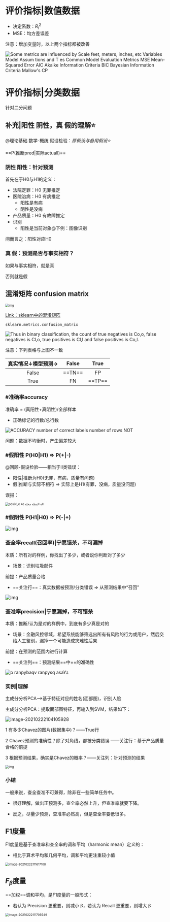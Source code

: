 



# 评价指标|数值数据

- 决定系数：$R_i^2$
- MSE：均方差误差



注意：增加变量时，以上两个指标都被改善

![Some metrics are influenced by  Scale  feet, meters, inches, etc  Variables  Model Assum tions and T  es  Common Model  Evaluation Metrics  MSE  Mean-Squared Error  AIC  Akaike Information Criteria  BIC  Bayesian Information Criteria  Mallow's CP ](https://cdn.jsdelivr.net/gh/DaiDuncan/PicUploader/img/20210222084917.png)









# 评价指标|分类数据

针对二分问题



## 补充|阳性 阴性，真 假的理解⭐

@理论基础 数学-概统 假设检验：*原假设与备用假设⭐*

==P(推断pred|实际actuall)==



### 阴性 阳性：针对预测

首先在于H0与H1的定义：

- 法院定罪：H0 无罪推定
- 医院治病：H0 有病推定
  - 阳性是有病
  - 阴性是没病
- 产品质量：H0 有故障推定
- 识别
  - 阳性是当前对象@下例：图像识别



间而言之：阳性对应H0





### 真 假：预测是否与事实相符？

如果与事实相符，就是真

否则就是假





## 混淆矩阵 confusion matrix

<img src="https://cdn.jsdelivr.net/gh/DaiDuncan/PicUploader/img/20210222101309.png" alt="img" style="zoom: 67%;" />



[Link：sklearn中的混淆矩阵](https://scikit-learn.org/stable/modules/generated/sklearn.metrics.confusion_matrix.html)

```python
sklearn.metrics.confusion_matrix
```

![Thus in binary classification, the count of true negatives is Co,o,  false negatives is Cl,o, true positives is Cl,l and false positives  is Co,l. ](https://cdn.jsdelivr.net/gh/DaiDuncan/PicUploader/img/20210222171854.png)

注意：下列表格与上图不一致

| 真实情况↓模型预测→ | False  |  True  |
| :----------------: | :----: | :----: |
|       False        | ==TN== |   FP   |
|        True        |   FN   | ==TP== |





### #准确率accuracy

准确率 = (真阳性+真阴性)/全部样本



- 正确标记的行数/总行数

![ACCURACY  number of correct labels  number of rows  NOT ](https://cdn.jsdelivr.net/gh/DaiDuncan/PicUploader/img/20210222101350.png)

问题：数据不均衡时，产生偏差较大





### #假阳性 P(H0|H1) => P(+|-)

@回顾-假设检验——相当于II类错误：

- 阳性|推断为H0(无罪，有病，质量有问题)
- 假|推断与实际不相符 => 实际上是H1(有罪，没病，质量没问题)



误报：

<img src="https://cdn.jsdelivr.net/gh/DaiDuncan/PicUploader/img/20210222103811.png" alt="posiKl,e  ٨e اله  المطه محله " style="zoom: 67%;" />

### #假阴性 P(H1|H0) => P(-|+)

![img](https://cdn.jsdelivr.net/gh/DaiDuncan/PicUploader/img/20210222111109.png)





### 查全率recall(召回率)|**宁愿错杀，不可漏掉**

本质：所有对的样例，你找出了多少，或者说你判断对了多少

- 场景：识别垃圾邮件



前提：产品质量合格

- ==关注行==：真实数据被预测/分类错误 => 从预测结果中“召回”

![img](https://cdn.jsdelivr.net/gh/DaiDuncan/PicUploader/img/20210222103902.png)

### 查准率precision|**宁愿漏掉，不可错杀**

本质：推断/认为是对的样例中，到底有多少真是对的

- 场景：金融风控领域，希望系统能够筛选出所有有风险的行为或用户，然后交给人工鉴别，漏掉一个可能造成灾难性后果



前提：在预测的范围内进行计算

- ==关注列==：预测结果==中==的**准**确性



![o ranpybaqv  ranpysq  asaY± ](https://cdn.jsdelivr.net/gh/DaiDuncan/PicUploader/img/20210222104905.png)







### 实例|理解

主成分分析PCA——>基于特征对应的姓名(面部图)，识别人脸

主成分分析PCA：提取面部图特征，再输入到SVM，结果如下：

![image-20210222104105928](https://cdn.jsdelivr.net/gh/DaiDuncan/PicUploader/img/20210222104106.png)

1 有多少Chavez的图片(数据集中)？——True行

2 Chavez预测的准确性？除了对角线，都被分类错误 ——关注行：基于产品质量合格的前提

3 根据预测结果，确实是Chavez的概率？——关注列：针对预测的结果

<img src="https://cdn.jsdelivr.net/gh/DaiDuncan/PicUploader/img/20210222104143.png" alt="img" style="zoom: 67%;" />



### 小结

一般来说，查全查准不可兼得，除非在一些简单任务中。

- 很好理解，做出正预测多，查全率必然上升，但查准率就要下降。

- 反之，尽量少预测，查准率必然高，但是查全率要低很多。



## F1度量

F1度量是基于查准率和查全率的调和平均（harmonic mean）定义的：

- 相比于算术平均和几何平均，调和平均更注重较小值

<img src="https://cdn.jsdelivr.net/gh/DaiDuncan/PicUploader/img/20210222111617.png" alt="image-20210222111617108" style="zoom:67%;" />



## $F_{\beta}$度量

==加权==调和平均，是F1度量的一般形式：

- 若认为 Precision 更重要，则减小 β，若认为 Recall 更重要，则增大 β

<img src="https://cdn.jsdelivr.net/gh/DaiDuncan/PicUploader/img/20210222111706.png" alt="image-20210222111705949" style="zoom: 67%;" />

